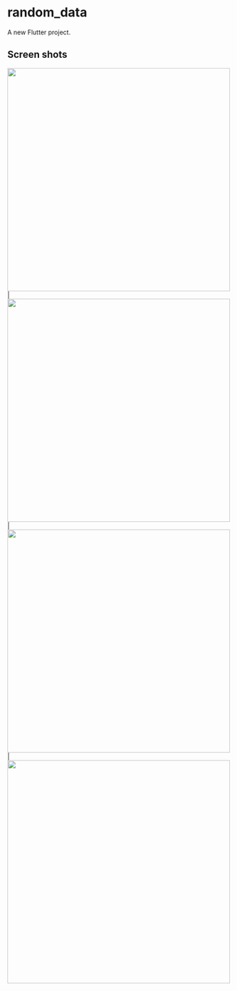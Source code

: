 # random_data

A new Flutter project.

## Screen shots
<img src = "https://user-images.githubusercontent.com/121150847/234342174-a606e9bf-16b1-49e0-a8fd-214c69df94cd.jpeg" height = 500px/> |
<img src = "https://user-images.githubusercontent.com/121150847/234342192-36658133-6738-473e-b7c8-04909b744428.jpeg" height = 500px/> |
<img src = "https://user-images.githubusercontent.com/121150847/234342201-126fbe41-d8d2-4108-95d5-a70cba1fbf11.jpeg" height = 500px/> |
<img src = "https://user-images.githubusercontent.com/121150847/234342183-48e2851c-e3db-4b3c-9217-2bda706af569.jpeg" height = 500px/>

